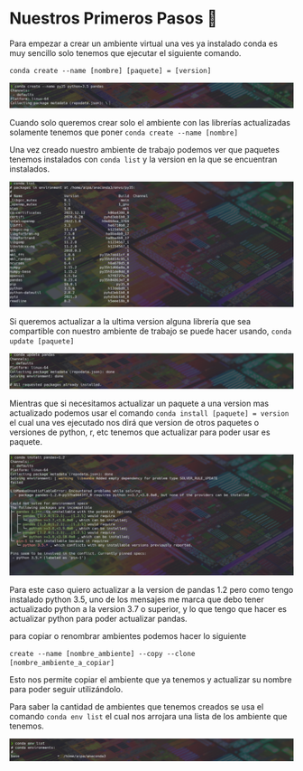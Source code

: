 # Nuestros Primeros Pasos 🌱

Para empezar a crear un ambiente virtual una ves ya instalado conda es muy sencillo solo tenemos que ejecutar el siguiente comando.

```conda
conda create --name [nombre] [paquete] = [version]
```

![Creación de Ambiente](./Pictures/ambiente.png)

Cuando solo queremos crear solo el ambiente con las librerías actualizadas solamente tenemos que poner ```conda create --name [nombre]```

Una vez creado nuestro ambiente de trabajo podemos ver que paquetes tenemos instalados con ```conda list``` y la version en la que se encuentran instalados.

![Conda List](./Pictures/conda_list.png)

Si queremos actualizar a la ultima version alguna librería que sea compartible con nuestro ambiente de trabajo se puede hacer usando, ```conda update [paquete]```

![Conda Update](./Pictures/conda_update.png)

Mientras que si necesitamos actualizar un paquete a una version mas actualizado podemos usar el comando ```conda install [paquete] = version``` el cual una ves ejecutado nos dirá que version de otros paquetes o versiones de python, r, etc tenemos que actualizar para poder usar es paquete.

![Conda Install](./Pictures/conda_install.png)

Para este caso quiero actualizar a la version de pandas 1.2 pero como tengo instalado python 3.5, uno de los mensajes me marca que debo tener actualizado python a la version 3.7 o superior, y lo que tengo que hacer es actualizar python para poder actualizar pandas.

para copiar o renombrar ambientes podemos hacer lo siguiente

```conda
create --name [nombre_ambiente] --copy --clone [nombre_ambiente_a_copiar]
```

Esto nos permite copiar el ambiente que ya tenemos y actualizar su nombre para poder seguir utilizándolo.

Para saber la cantidad de ambientes que tenemos creados se usa el comando ```conda env list``` el cual nos arrojara una lista de los ambiente que tenemos.

![Conda env list](./Pictures/Conda_env.png)
